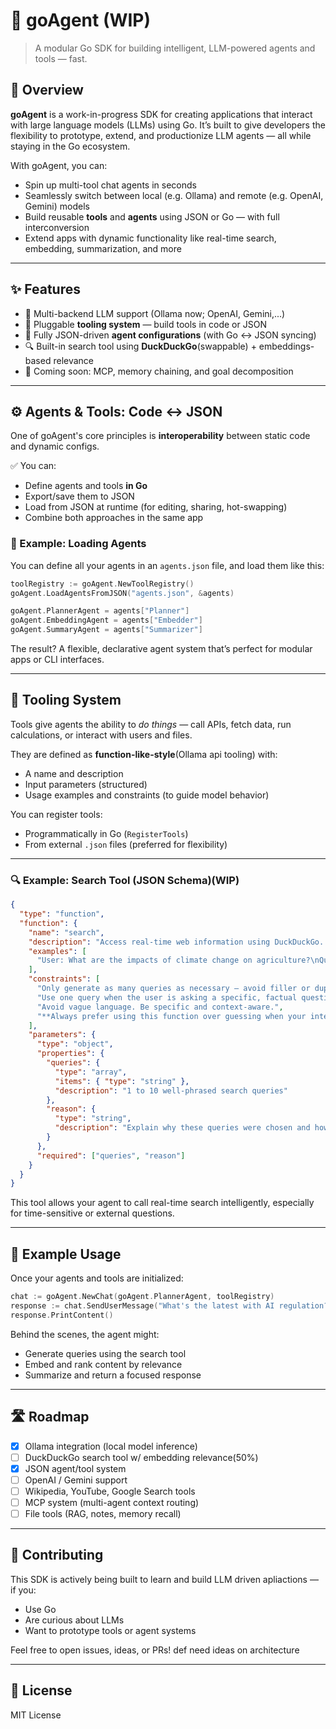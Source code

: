 # 🧠 goAgent (WIP)

> A modular Go SDK for building intelligent, LLM-powered agents and tools — fast.

## 📌 Overview

**goAgent** is a work-in-progress SDK for creating applications that interact with large language models (LLMs) using Go. It’s built to give developers the flexibility to prototype, extend, and productionize LLM agents — all while staying in the Go ecosystem.

With goAgent, you can:

- Spin up multi-tool chat agents in seconds
- Seamlessly switch between local (e.g. Ollama) and remote (e.g. OpenAI, Gemini) models
- Build reusable **tools** and **agents** using JSON or Go — with full interconversion
- Extend apps with dynamic functionality like real-time search, embedding, summarization, and more

---

## ✨ Features

- 🔌 Multi-backend LLM support (Ollama now; OpenAI, Gemini,...)
- 🔧 Pluggable **tooling system** — build tools in code or JSON
- 📄 Fully JSON-driven **agent configurations** (with Go ↔ JSON syncing)
- 🔍 Built-in search tool using **DuckDuckGo**(swappable) + embeddings-based relevance
- 🧠 Coming soon: MCP, memory chaining, and goal decomposition

---

## ⚙️ Agents & Tools: Code ↔ JSON

One of goAgent's core principles is **interoperability** between static code and dynamic configs.

✅ You can:

- Define agents and tools **in Go**
- Export/save them to JSON
- Load from JSON at runtime (for editing, sharing, hot-swapping)
- Combine both approaches in the same app

### 🧠 Example: Loading Agents

You can define all your agents in an `agents.json` file, and load them like this:

```go
toolRegistry := goAgent.NewToolRegistry()
goAgent.LoadAgentsFromJSON("agents.json", &agents)

goAgent.PlannerAgent = agents["Planner"]
goAgent.EmbeddingAgent = agents["Embedder"]
goAgent.SummaryAgent = agents["Summarizer"]
```

The result? A flexible, declarative agent system that’s perfect for modular apps or CLI interfaces.

---

## 🔧 Tooling System

Tools give agents the ability to *do things* — call APIs, fetch data, run calculations, or interact with users and files.

They are defined as **function-like-style**(Ollama api tooling) with:

- A name and description
- Input parameters (structured)
- Usage examples and constraints (to guide model behavior)

You can register tools:

- Programmatically in Go (`RegisterTools`)
- From external `.json` files (preferred for flexibility)

---

### 🔍 Example: Search Tool (JSON Schema)(WIP)

```json
{
  "type": "function",
  "function": {
    "name": "search",
    "description": "Access real-time web information using DuckDuckGo. Use this when the user asks about events, facts, or updates that may have occurred after your general knowledge cutoff — or when fresh, external data is clearly needed.",
    "examples": [
      "User: What are the impacts of climate change on agriculture?\nQueries:\n- 'climate change effects on crop yield'\n- 'drought impact on farming'"
    ],
    "constraints": [
      "Only generate as many queries as necessary — avoid filler or duplication.",
      "Use one query when the user is asking a specific, factual question.",
      "Avoid vague language. Be specific and context-aware.",
      "**Always prefer using this function over guessing when your internal knowledge may be outdated.**"
    ],
    "parameters": {
      "type": "object",
      "properties": {
        "queries": {
          "type": "array",
          "items": { "type": "string" },
          "description": "1 to 10 well-phrased search queries"
        },
        "reason": {
          "type": "string",
          "description": "Explain why these queries were chosen and how they relate to the user’s question."
        }
      },
      "required": ["queries", "reason"]
    }
  }
}
```

This tool allows your agent to call real-time search intelligently, especially for time-sensitive or external questions.

---

## 🧪 Example Usage

Once your agents and tools are initialized:

```go
chat := goAgent.NewChat(goAgent.PlannerAgent, toolRegistry)
response := chat.SendUserMessage("What's the latest with AI regulation?")
response.PrintContent()
```

Behind the scenes, the agent might:

- Generate queries using the search tool
- Embed and rank content by relevance
- Summarize and return a focused response

---

## 🛣️ Roadmap

- [x] Ollama integration (local model inference)
- [ ] DuckDuckGo search tool w/ embedding relevance(50%)
- [x] JSON agent/tool system
- [ ] OpenAI / Gemini support
- [ ] Wikipedia, YouTube, Google Search tools
- [ ] MCP system (multi-agent context routing)
- [ ] File tools (RAG, notes, memory recall)

---

## 🤝 Contributing

This SDK is actively being built to learn and build LLM driven apliactions — if you:

- Use Go
- Are curious about LLMs
- Want to prototype tools or agent systems

Feel free to open issues, ideas, or PRs! def need ideas on architecture

---

## 📜 License

MIT License

